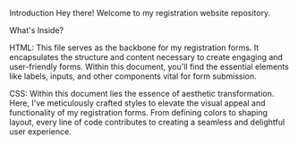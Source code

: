 Introduction
Hey there! Welcome to my registration website repository. 

What's Inside?

HTML:
This file serves as the backbone for my registration forms. It encapsulates the structure and content necessary to create engaging and user-friendly forms. Within this document, you'll find the essential elements like labels, inputs, and other components vital for form submission.

CSS:
Within this document lies the essence of aesthetic transformation. Here, I've meticulously crafted styles to elevate the visual appeal and functionality of my registration forms. From defining colors to shaping layout, every line of code contributes to creating a seamless and delightful user experience.
